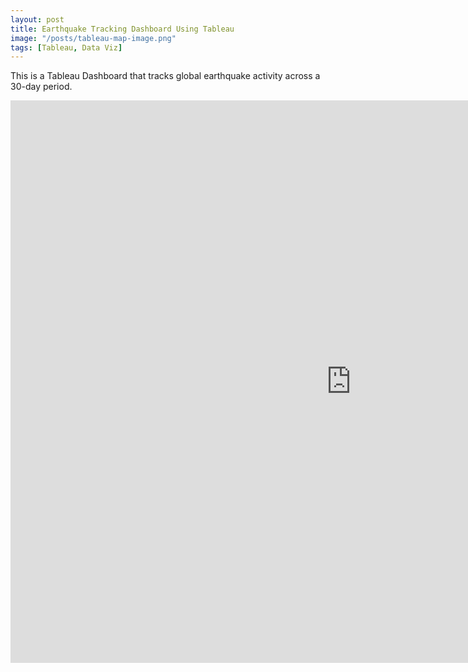 ```yaml
---
layout: post
title: Earthquake Tracking Dashboard Using Tableau
image: "/posts/tableau-map-image.png"
tags: [Tableau, Data Viz]
---
```


This is a Tableau Dashboard that tracks global earthquake activity across a 30-day period.

<iframe seamless frameborder="0" src="https://public.tableau.com/views/DSIEarthquakeDashboard_16836594233600/DSIEarthquakeTracker?:showVizHome=no&:embed=true" width = '1090' height = '900'></iframe>

